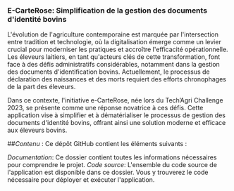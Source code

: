 ### E-CarteRose: Simplification de la gestion des documents d'identité bovins


L'évolution de l'agriculture contemporaine est marquée par l'intersection entre tradition et technologie, où la digitalisation émerge comme un levier crucial pour moderniser les pratiques et accroître l'efficacité opérationnelle. Les éleveurs laitiers, en tant qu'acteurs clés de cette transformation, font face à des défis administratifs considérables, notamment dans la gestion des documents d'identification bovins. Actuellement, le processus de déclaration des naissances et des morts requiert des efforts chronophages de la part des éleveurs.

Dans ce contexte, l'initiative e-CarteRose, née lors du Tech’Agri Challenge 2023, se présente comme une réponse novatrice à ces défis. Cette application vise à simplifier et à dématérialiser le processus de gestion des documents d'identité bovins, offrant ainsi une solution moderne et efficace aux éleveurs bovins.

##*Contenu* : 
Ce dépôt GitHub contient les éléments suivants :

*Documentation*: Ce dossier contient toutes les informations nécessaires pour comprendre le projet.
*Code source*: L'ensemble du code source de l'application est disponible dans ce dossier. Vous y trouverez le code nécessaire pour déployer et exécuter l'application.

